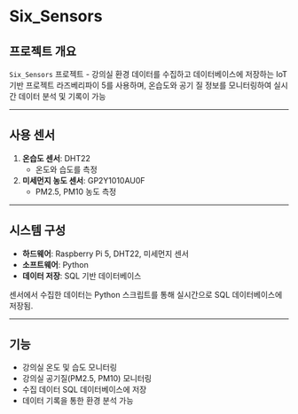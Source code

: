 # Six_Sensors

## 프로젝트 개요
`Six_Sensors` 프로젝트 - 강의실 환경 데이터를 수집하고 데이터베이스에 저장하는 IoT 기반 프로젝트
라즈베리파이 5를 사용하며, 온습도와 공기 질 정보를 모니터링하여 실시간 데이터 분석 및 기록이 가능

---

## 사용 센서
1. **온습도 센서**: DHT22  
   - 온도와 습도를 측정
2. **미세먼지 농도 센서**: GP2Y1010AU0F
   - PM2.5, PM10 농도 측정

---

## 시스템 구성
- **하드웨어**: Raspberry Pi 5, DHT22, 미세먼지 센서
- **소프트웨어**: Python
- **데이터 저장**: SQL 기반 데이터베이스

센서에서 수집한 데이터는 Python 스크립트를 통해 실시간으로 SQL 데이터베이스에 저장됨.

---

## 기능
- 강의실 온도 및 습도 모니터링
- 강의실 공기질(PM2.5, PM10) 모니터링
- 수집 데이터 SQL 데이터베이스에 저장
- 데이터 기록을 통한 환경 분석 가능